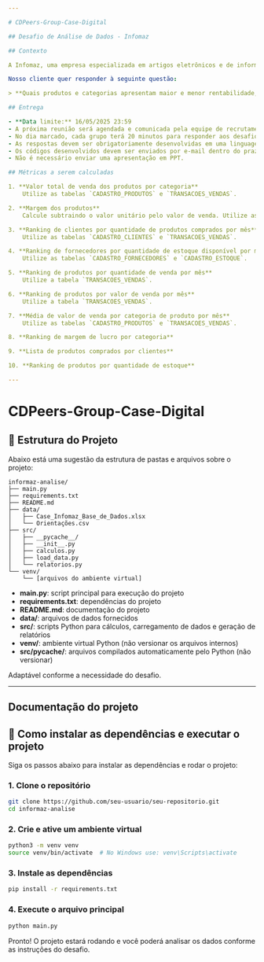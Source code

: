 ```yaml
---

# CDPeers-Group-Case-Digital

## Desafio de Análise de Dados - Infomaz

## Contexto

A Infomaz, uma empresa especializada em artigos eletrônicos e de informática, tem observado mudanças no comportamento de compra de seus clientes. Nos últimos meses, houve uma variação significativa nas vendas de algumas categorias de produtos, e a empresa precisa entender melhor esses padrões para otimizar seu estoque, melhorar a relação com fornecedores e maximizar seus lucros.

Nosso cliente quer responder à seguinte questão:

> **Quais produtos e categorias apresentam maior e menor rentabilidade, e como podemos otimizar nossas estratégias de fornecimento e precificação para maximizar os lucros?**

## Entrega

- **Data limite:** 16/05/2025 23:59
- A próxima reunião será agendada e comunicada pela equipe de recrutamento.
- No dia marcado, cada grupo terá 20 minutos para responder aos desafios anteriores com base nas métricas calculadas e apresentar uma exposição de 10 minutos para os avaliadores.
- As respostas devem ser obrigatoriamente desenvolvidas em uma linguagem de programação à escolha do participante.
- Os códigos desenvolvidos devem ser enviados por e-mail dentro do prazo de 3 dias.
- Não é necessário enviar uma apresentação em PPT.

## Métricas a serem calculadas

1. **Valor total de venda dos produtos por categoria**  
    Utilize as tabelas `CADASTRO_PRODUTOS` e `TRANSACOES_VENDAS`.

2. **Margem dos produtos**  
    Calcule subtraindo o valor unitário pelo valor de venda. Utilize as tabelas `CADASTRO_ESTOQUE` e `TRANSACOES_VENDAS`.

3. **Ranking de clientes por quantidade de produtos comprados por mês**  
    Utilize as tabelas `CADASTRO_CLIENTES` e `TRANSACOES_VENDAS`.

4. **Ranking de fornecedores por quantidade de estoque disponível por mês**  
    Utilize as tabelas `CADASTRO_FORNECEDORES` e `CADASTRO_ESTOQUE`.

5. **Ranking de produtos por quantidade de venda por mês**  
    Utilize a tabela `TRANSACOES_VENDAS`.

6. **Ranking de produtos por valor de venda por mês**  
    Utilize a tabela `TRANSACOES_VENDAS`.

7. **Média de valor de venda por categoria de produto por mês**  
    Utilize as tabelas `CADASTRO_PRODUTOS` e `TRANSACOES_VENDAS`.

8. **Ranking de margem de lucro por categoria**

9. **Lista de produtos comprados por clientes**

10. **Ranking de produtos por quantidade de estoque**

---
```


# CDPeers-Group-Case-Digital

## 📁 Estrutura do Projeto

Abaixo está uma sugestão da estrutura de pastas e arquivos sobre o projeto:

```
informaz-analise/
├── main.py
├── requirements.txt
├── README.md
├── data/
│   ├── Case_Infomaz_Base_de_Dados.xlsx
│   └── Orientações.csv
├── src/
│   ├── __pycache__/
│   ├── __init__.py
│   ├── calculos.py
│   ├── load_data.py
│   └── relatorios.py
└── venv/
    └── [arquivos do ambiente virtual]
```

- **main.py**: script principal para execução do projeto
- **requirements.txt**: dependências do projeto
- **README.md**: documentação do projeto
- **data/**: arquivos de dados fornecidos
- **src/**: scripts Python para cálculos, carregamento de dados e geração de relatórios
- **venv/**: ambiente virtual Python (não versionar os arquivos internos)
- **src/__pycache__/**: arquivos compilados automaticamente pelo Python (não versionar)

Adaptável conforme a necessidade do desafio.

---

## Documentação do projeto

## 🚀 Como instalar as dependências e executar o projeto

Siga os passos abaixo para instalar as dependências e rodar o projeto:

### 1. Clone o repositório

```bash
git clone https://github.com/seu-usuario/seu-repositorio.git
cd informaz-analise
```

### 2. Crie e ative um ambiente virtual

```bash
python3 -m venv venv
source venv/bin/activate  # No Windows use: venv\Scripts\activate
```

### 3. Instale as dependências

```bash
pip install -r requirements.txt
```

### 4. Execute o arquivo principal

```bash
python main.py
```

Pronto! O projeto estará rodando e você poderá analisar os dados conforme as instruções do desafio.
